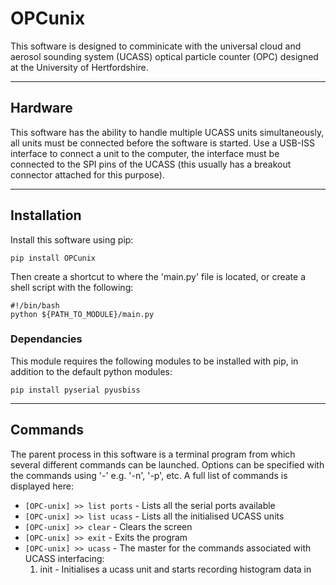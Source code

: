 # OPCunix #
This software is designed to comminicate with the universal cloud and aerosol sounding system (UCASS) optical particle counter (OPC) designed at the University of Hertfordshire.
***
## Hardware ##
This software has the ability to handle multiple UCASS units simultaneously, all units must be connected before the software is started. Use a USB-ISS interface to connect a unit to the computer, the interface must be connected to the SPI pins of the UCASS (this usually has a breakout connector attached for this purpose).
***
## Installation ##
Install this software using pip:

`pip install OPCunix`

Then create a shortcut to where the 'main.py' file is located, or create a shell script with the following:

`#!/bin/bash`  
`python ${PATH_TO_MODULE}/main.py`

### Dependancies ###
This module requires the following modules to be installed with pip, in addition to the default python modules:

`pip install pyserial pyusbiss`

***
## Commands ##
The parent process in this software is a terminal program from which several different commands can be launched. Options can be specified with the commands using '-' e.g. '-n', '-p', etc. A full list of commands is displayed here:

* `[OPC-unix] >> list ports`  - Lists all the serial ports available
* `[OPC-unix] >> list ucass`  - Lists all the initialised UCASS units
* `[OPC-unix] >> clear`       - Clears the screen
* `[OPC-unix] >> exit`        - Exits the program
* `[OPC-unix] >> ucass`       - The master for the commands associated with UCASS interfacing:
    1. init                   - Initialises a ucass unit and starts recording histogram data in 
